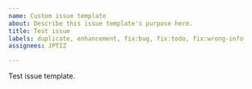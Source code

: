 ```yaml
---
name: Custom issue template
about: Describe this issue template's purpose here.
title: Test issue
labels: duplicate, enhancement, fix:bug, fix:todo, fix:wrong-info
assignees: JPTIZ

---
```


Test issue template.
